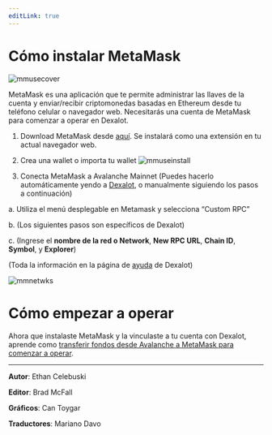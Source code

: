 ```yaml
---
editLink: true
---
```

# Cómo instalar MetaMask

![mmusecover](/images/metamaskuse/mmusecover.png)

MetaMask es una aplicación que te permite administrar las llaves de la cuenta y enviar/recibir criptomonedas basadas en Ethereum desde tu teléfono celular o navegador web. Necesitarás una cuenta de MetaMask para comenzar a operar en Dexalot.

<VidStack src="youtube/8V7r3vIm_Pc" />

1. Download MetaMask desde [aquí](https://metamask.io/). Se instalará como una extensión en tu actual navegador web.

2. Crea una wallet o importa tu wallet
![mmuseinstall](/images/metamaskuse/mmuseinstall.png)

3. Conecta MetaMask a Avalanche Mainnet
(Puedes hacerlo automáticamente yendo a [Dexalot](Dexalot.com), o manualmente siguiendo los pasos a continuación)

a. Utiliza el menú desplegable en Metamask y selecciona “Custom RPC”

b. (Los siguientes pasos son específicos de Dexalot)

c. (Ingrese el **nombre de la red o Network**, **New RPC URL**, **Chain ID**, **Symbol**, y **Explorer**)

(Toda la información en la página de [ayuda](https://app.dexalot.com/help) de Dexalot)

![mmnetwks](/images/metamaskuse/mmnetwks.png)

# Cómo empezar a operar

Ahora que instalaste MetaMask y la vinculaste a tu cuenta con Dexalot, aprende como [transferir fondos desde Avalanche a MetaMask para comenzar a operar](https://medium.com/dexalot/transfers-between-your-avalanche-and-metamask-wallets-60f226abf3e4).

---


**Autor**: Ethan Celebuski

**Editor**: Brad McFall

**Gráficos**: Can Toygar

**Traductores**: Mariano Davo
